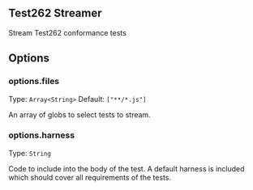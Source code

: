 ## Test262 Streamer

Stream Test262 conformance tests

## Options

### options.files
Type: `Array<String>` Default: `["**/*.js"]`

An array of globs to select tests to stream.

### options.harness
Type: `String`

Code to include into the body of the test. A default harness is included which should cover all requirements of the tests.
